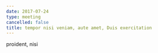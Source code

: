 ```yaml
---
date: 2017-07-24
type: meeting
cancelled: false
title: tempor nisi veniam, aute amet, Duis exercitation
---
```

proident, nisi
